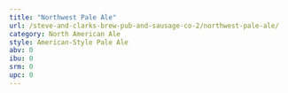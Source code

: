 ```yaml
---
title: "Northwest Pale Ale"
url: /steve-and-clarks-brew-pub-and-sausage-co-2/northwest-pale-ale/
category: North American Ale
style: American-Style Pale Ale
abv: 0
ibu: 0
srm: 0
upc: 0
---
```


